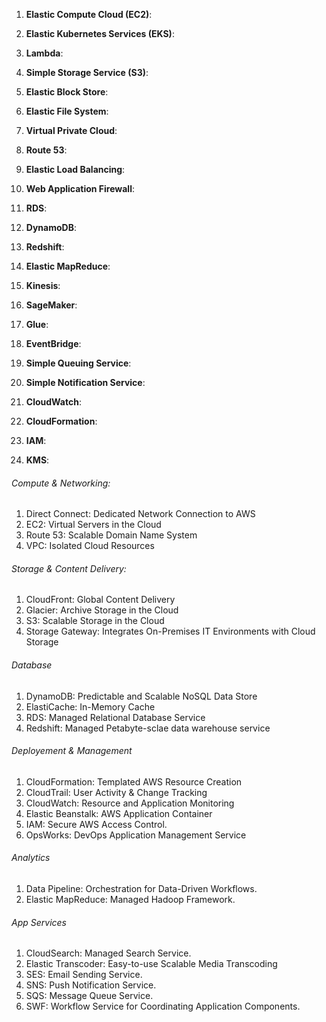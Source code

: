 1. **Elastic Compute Cloud (EC2)**:

2. **Elastic Kubernetes Services (EKS)**:

3. **Lambda**:

4. **Simple Storage Service (S3)**: 

5. **Elastic Block Store**: 

6. **Elastic File System**: 

7. **Virtual Private Cloud**:

8. **Route 53**:

9. **Elastic Load Balancing**:

10. **Web Application Firewall**:

11. **RDS**:

12. **DynamoDB**:

13. **Redshift**:

14. **Elastic MapReduce**:

15. **Kinesis**:

16. **SageMaker**:

17. **Glue**:

18. **EventBridge**:

19. **Simple Queuing Service**:

20. **Simple Notification Service**:

21. **CloudWatch**:

22. **CloudFormation**:

23. **IAM**:

24. **KMS**:



###### Compute & Networking:
1. Direct Connect: Dedicated Network Connection to AWS
2. EC2: Virtual Servers in the Cloud
3. Route 53: Scalable Domain Name System
4. VPC: Isolated Cloud Resources

###### Storage & Content Delivery:
1. CloudFront: Global Content Delivery
2. Glacier: Archive Storage in the Cloud
3. S3: Scalable Storage in the Cloud
4. Storage Gateway: Integrates On-Premises IT Environments with Cloud Storage


###### Database
1. DynamoDB: Predictable and Scalable NoSQL Data Store
2. ElastiCache: In-Memory Cache
3. RDS: Managed Relational Database Service
4. Redshift: Managed Petabyte-sclae data warehouse service


###### Deployement & Management
1. CloudFormation: Templated AWS Resource Creation
2. CloudTrail: User Activity & Change Tracking
3. CloudWatch: Resource and Application Monitoring
4. Elastic Beanstalk: AWS Application Container
5. IAM: Secure AWS Access Control.
6. OpsWorks: DevOps Application Management Service


###### Analytics
1. Data Pipeline: Orchestration for Data-Driven Workflows.
2. Elastic MapReduce: Managed Hadoop Framework.


###### App Services
1. CloudSearch: Managed Search Service.
2. Elastic Transcoder: Easy-to-use Scalable Media Transcoding
3. SES: Email Sending Service.
4. SNS: Push Notification Service.
5. SQS: Message Queue Service.
6. SWF: Workflow Service for Coordinating Application Components.
   

